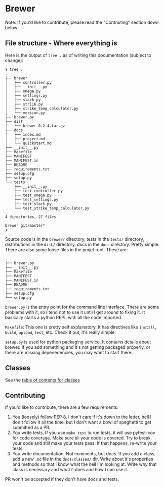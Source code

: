 # Brewer
Note: If you'd like to contribute, please read the "Contriuting" section down below.

## File structure - Where everything is
Here is the output of `tree .` as of writing this documentation (subject to change):
```
❯ tree .
.
├── brewer
│   ├── controller.py
│   ├── __init__.py
│   ├── omega.py
│   ├── settings.py
│   ├── slack.py
│   ├── str116.py
│   ├── strike_temp_calculator.py
│   └── version.py
├── brewer.py
├── dist
│   └── brewer-0.2.4.tar.gz
├── docs
│   ├── index.md
│   ├── project.md
│   └── quickstart.md
├── __init__.py
├── Makefile
├── MANIFEST
├── MANIFEST.in
├── README
├── requirements.txt
├── setup.cfg
├── setup.py
└── tests
    ├── __init__.py
    ├── test_controller.py
    ├── test_omega.py
    ├── test_settings.py
    ├── test_slack.py
    └── test_strike_temp_calculator.py

4 directories, 27 files

brewer git/master*
❯
```

Source code is in the `brewer/` directory, tests in the `tests/` directory, distributions in the `dist/` directory, docs in the `docs` directory. Pretty simple. There are also some loose files in the projet root. These are:
```
.
├── brewer.py
├── __init__.py
├── Makefile
├── MANIFEST
├── MANIFEST.in
├── README
├── requirements.txt
├── setup.cfg
└── setup.py
```

`brewer.py` is the entry point for the command line interface. There are some problems with it, so I tend not to use it until I get around to fixing it. It basically starts a python REPL with all the code imported.

`Makefile`: This one is pretty self explainatory. It has directives like `install`, `build`, `upload`, `test`, etc. Check it out, it's really simple.

`setup.py` is used for python packaging service. It contains details about brewer. If you add something and it's not getting packaged properly, or there are missing depenedencies, you may want to start there.

## Classes
See the [table of contents for classes](classes/index.md)

## Contributing
If you'd like to contribute, there are a few requirements:
1. You (loosely) follow PEP 8. I don't care if it's down to the letter, hell I don't follow it all the time, but I don't want a bowl of speghetti to get submitted as a PR.
2. You write tests. If you use `make test` to run tests, it will use pytest-cov for code coverage. Make sure all your code is covered. Try to break your code and still make your tests pass. If that happens, re-write your tests.
3. You write documentation. Not comments, but docs. If you add a class, add a new `.md` file in the `docs/classes/` dir. Write about it's properties and methods so that I know what the hell I'm looking at. Write why that class is necessary and what it does and how I can use it.

PR won't be accepted if they don't have docs and tests.
